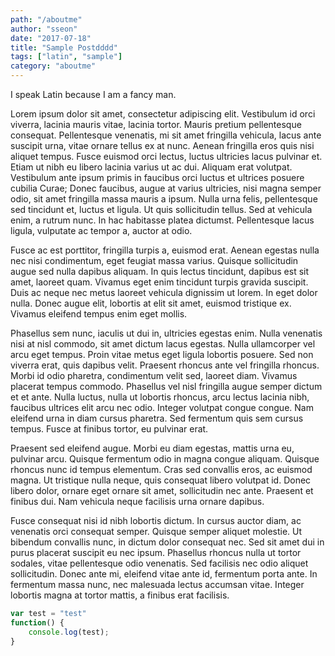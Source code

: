 ```yaml
---
path: "/aboutme"
author: "sseon"
date: "2017-07-18"
title: "Sample Postdddd"
tags: ["latin", "sample"]
category: "aboutme"
---
```


I speak Latin because I am a fancy man.

Lorem ipsum dolor sit amet, consectetur adipiscing elit. Vestibulum id orci viverra, lacinia mauris vitae, lacinia tortor. Mauris pretium pellentesque consequat. Pellentesque venenatis, mi sit amet fringilla vehicula, lacus ante suscipit urna, vitae ornare tellus ex at nunc. Aenean fringilla eros quis nisi aliquet tempus. Fusce euismod orci lectus, luctus ultricies lacus pulvinar et. Etiam ut nibh eu libero lacinia varius ut ac dui. Aliquam erat volutpat. Vestibulum ante ipsum primis in faucibus orci luctus et ultrices posuere cubilia Curae; Donec faucibus, augue at varius ultricies, nisi magna semper odio, sit amet fringilla massa mauris a ipsum. Nulla urna felis, pellentesque sed tincidunt et, luctus et ligula. Ut quis sollicitudin tellus. Sed at vehicula enim, a rutrum nunc. In hac habitasse platea dictumst. Pellentesque lacus ligula, vulputate ac tempor a, auctor at odio.

Fusce ac est porttitor, fringilla turpis a, euismod erat. Aenean egestas nulla nec nisi condimentum, eget feugiat massa varius. Quisque sollicitudin augue sed nulla dapibus aliquam. In quis lectus tincidunt, dapibus est sit amet, laoreet quam. Vivamus eget enim tincidunt turpis gravida suscipit. Duis ac neque nec metus laoreet vehicula dignissim ut lorem. In eget dolor nulla. Donec augue elit, lobortis at elit sit amet, euismod tristique ex. Vivamus eleifend tempus enim eget mollis.

Phasellus sem nunc, iaculis ut dui in, ultricies egestas enim. Nulla venenatis nisi at nisl commodo, sit amet dictum lacus egestas. Nulla ullamcorper vel arcu eget tempus. Proin vitae metus eget ligula lobortis posuere. Sed non viverra erat, quis dapibus velit. Praesent rhoncus ante vel fringilla rhoncus. Morbi id odio pharetra, condimentum velit sed, laoreet diam. Vivamus placerat tempus commodo. Phasellus vel nisl fringilla augue semper dictum et et ante. Nulla luctus, nulla ut lobortis rhoncus, arcu lectus lacinia nibh, faucibus ultrices elit arcu nec odio. Integer volutpat congue congue. Nam eleifend urna in diam cursus pharetra. Sed fermentum quis sem cursus tempus. Fusce at finibus tortor, eu pulvinar erat.

Praesent sed eleifend augue. Morbi eu diam egestas, mattis urna eu, pulvinar arcu. Quisque fermentum odio in magna congue aliquam. Quisque rhoncus nunc id tempus elementum. Cras sed convallis eros, ac euismod magna. Ut tristique nulla neque, quis consequat libero volutpat id. Donec libero dolor, ornare eget ornare sit amet, sollicitudin nec ante. Praesent et finibus dui. Nam vehicula neque facilisis urna ornare dapibus.

Fusce consequat nisi id nibh lobortis dictum. In cursus auctor diam, ac venenatis orci consequat semper. Quisque semper aliquet molestie. Ut bibendum convallis nunc, in dictum dolor consequat nec. Sed sit amet dui in purus placerat suscipit eu nec ipsum. Phasellus rhoncus nulla ut tortor sodales, vitae pellentesque odio venenatis. Sed facilisis nec odio aliquet sollicitudin. Donec ante mi, eleifend vitae ante id, fermentum porta ante. In fermentum massa nunc, nec malesuada lectus accumsan vitae. Integer lobortis magna at tortor mattis, a finibus erat facilisis.


```js
var test = "test"
function() {
    console.log(test);
}
```